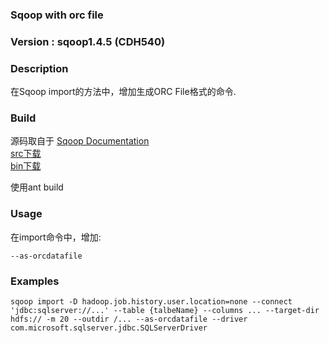 ### Sqoop with orc file

### Version : sqoop1.4.5 (CDH540)

### Description
在Sqoop import的方法中，增加生成ORC File格式的命令.


### Build
源码取自于 [Sqoop Documentation](http://archive-primary.cloudera.com/cdh5/cdh/5/sqoop-1.4.5-cdh5.4.0/)   
[src下载](http://archive-primary.cloudera.com/cdh5/cdh/5/sqoop-1.4.5-cdh5.4.0-src.tar.gz)  
[bin下载](http://archive-primary.cloudera.com/cdh5/cdh/5/sqoop-1.4.5-cdh5.4.0.tar.gz)  

使用ant build

### Usage
在import命令中，增加:  
```
--as-orcdatafile
```

### Examples
```
sqoop import -D hadoop.job.history.user.location=none --connect 'jdbc:sqlserver://...' --table {talbeName} --columns ... --target-dir hdfs:// -m 20 --outdir /... --as-orcdatafile --driver com.microsoft.sqlserver.jdbc.SQLServerDriver
```